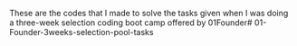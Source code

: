 These are the codes that I made to solve the tasks given when I was doing a three-week selection coding boot camp offered by 01Founder# 01-Founder-3weeks-selection-pool-tasks
